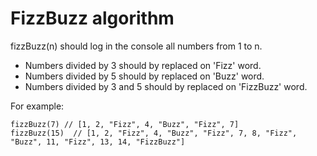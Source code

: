 # FizzBuzz algorithm

fizzBuzz(n) should log in the console all numbers from 1 to n.

- Numbers divided by 3 should by replaced on 'Fizz' word.
- Numbers divided by 5 should by replaced on 'Buzz' word.
- Numbers divided by 3 and 5 should by replaced on 'FizzBuzz' word.

For example:

```
fizzBuzz(7) // [1, 2, "Fizz", 4, "Buzz", "Fizz", 7]
fizzBuzz(15)  // [1, 2, "Fizz", 4, "Buzz", "Fizz", 7, 8, "Fizz", "Buzz", 11, "Fizz", 13, 14, "FizzBuzz"]
```
